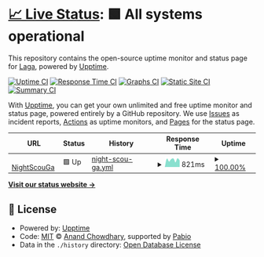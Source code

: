 # [📈 Live Status](https://Laga.github.io/nightscoutga-upptime): <!--live status--> **🟩 All systems operational**

This repository contains the open-source uptime monitor and status page for [Laga](https://Laga.github.io/nightscoutga-upptime), powered by [Upptime](https://github.com/upptime/upptime).

[![Uptime CI](https://github.com/Laga/nightscoutga-upptime/workflows/Uptime%20CI/badge.svg)](https://github.com/Laga/nightscoutga-upptime/actions?query=workflow%3A%22Uptime+CI%22)
[![Response Time CI](https://github.com/Laga/nightscoutga-upptime/workflows/Response%20Time%20CI/badge.svg)](https://github.com/Laga/nightscoutga-upptime/actions?query=workflow%3A%22Response+Time+CI%22)
[![Graphs CI](https://github.com/Laga/nightscoutga-upptime/workflows/Graphs%20CI/badge.svg)](https://github.com/Laga/nightscoutga-upptime/actions?query=workflow%3A%22Graphs+CI%22)
[![Static Site CI](https://github.com/Laga/nightscoutga-upptime/workflows/Static%20Site%20CI/badge.svg)](https://github.com/Laga/nightscoutga-upptime/actions?query=workflow%3A%22Static+Site+CI%22)
[![Summary CI](https://github.com/Laga/nightscoutga-upptime/workflows/Summary%20CI/badge.svg)](https://github.com/Laga/nightscoutga-upptime/actions?query=workflow%3A%22Summary+CI%22)

With [Upptime](https://upptime.js.org), you can get your own unlimited and free uptime monitor and status page, powered entirely by a GitHub repository. We use [Issues](https://github.com/Laga/nightscoutga-upptime/issues) as incident reports, [Actions](https://github.com/Laga/nightscoutga-upptime/actions) as uptime monitors, and [Pages](https://Laga.github.io/nightscoutga-upptime) for the status page.

<!--start: status pages-->
<!-- This summary is generated by Upptime (https://github.com/upptime/upptime) -->
<!-- Do not edit this manually, your changes will be overwritten -->
<!-- prettier-ignore -->
| URL | Status | History | Response Time | Uptime |
| --- | ------ | ------- | ------------- | ------ |
| <img alt="" src="https://icons.duckduckgo.com/ip3/nightscoutga.freeddns.org.ico" height="13"> [NightScouGa](https://nightscoutga.freeddns.org/) | 🟩 Up | [night-scou-ga.yml](https://github.com/Laga/nightscoutga-upptime/commits/HEAD/history/night-scou-ga.yml) | <details><summary><img alt="Response time graph" src="./graphs/night-scou-ga/response-time-week.png" height="20"> 821ms</summary><br><a href="https://Laga.github.io/nightscoutga-upptime/history/night-scou-ga"><img alt="Response time 833" src="https://img.shields.io/endpoint?url=https%3A%2F%2Fraw.githubusercontent.com%2FLaga%2Fnightscoutga-upptime%2FHEAD%2Fapi%2Fnight-scou-ga%2Fresponse-time.json"></a><br><a href="https://Laga.github.io/nightscoutga-upptime/history/night-scou-ga"><img alt="24-hour response time 728" src="https://img.shields.io/endpoint?url=https%3A%2F%2Fraw.githubusercontent.com%2FLaga%2Fnightscoutga-upptime%2FHEAD%2Fapi%2Fnight-scou-ga%2Fresponse-time-day.json"></a><br><a href="https://Laga.github.io/nightscoutga-upptime/history/night-scou-ga"><img alt="7-day response time 821" src="https://img.shields.io/endpoint?url=https%3A%2F%2Fraw.githubusercontent.com%2FLaga%2Fnightscoutga-upptime%2FHEAD%2Fapi%2Fnight-scou-ga%2Fresponse-time-week.json"></a><br><a href="https://Laga.github.io/nightscoutga-upptime/history/night-scou-ga"><img alt="30-day response time 854" src="https://img.shields.io/endpoint?url=https%3A%2F%2Fraw.githubusercontent.com%2FLaga%2Fnightscoutga-upptime%2FHEAD%2Fapi%2Fnight-scou-ga%2Fresponse-time-month.json"></a><br><a href="https://Laga.github.io/nightscoutga-upptime/history/night-scou-ga"><img alt="1-year response time 833" src="https://img.shields.io/endpoint?url=https%3A%2F%2Fraw.githubusercontent.com%2FLaga%2Fnightscoutga-upptime%2FHEAD%2Fapi%2Fnight-scou-ga%2Fresponse-time-year.json"></a></details> | <details><summary><a href="https://Laga.github.io/nightscoutga-upptime/history/night-scou-ga">100.00%</a></summary><a href="https://Laga.github.io/nightscoutga-upptime/history/night-scou-ga"><img alt="All-time uptime 99.95%" src="https://img.shields.io/endpoint?url=https%3A%2F%2Fraw.githubusercontent.com%2FLaga%2Fnightscoutga-upptime%2FHEAD%2Fapi%2Fnight-scou-ga%2Fuptime.json"></a><br><a href="https://Laga.github.io/nightscoutga-upptime/history/night-scou-ga"><img alt="24-hour uptime 100.00%" src="https://img.shields.io/endpoint?url=https%3A%2F%2Fraw.githubusercontent.com%2FLaga%2Fnightscoutga-upptime%2FHEAD%2Fapi%2Fnight-scou-ga%2Fuptime-day.json"></a><br><a href="https://Laga.github.io/nightscoutga-upptime/history/night-scou-ga"><img alt="7-day uptime 100.00%" src="https://img.shields.io/endpoint?url=https%3A%2F%2Fraw.githubusercontent.com%2FLaga%2Fnightscoutga-upptime%2FHEAD%2Fapi%2Fnight-scou-ga%2Fuptime-week.json"></a><br><a href="https://Laga.github.io/nightscoutga-upptime/history/night-scou-ga"><img alt="30-day uptime 100.00%" src="https://img.shields.io/endpoint?url=https%3A%2F%2Fraw.githubusercontent.com%2FLaga%2Fnightscoutga-upptime%2FHEAD%2Fapi%2Fnight-scou-ga%2Fuptime-month.json"></a><br><a href="https://Laga.github.io/nightscoutga-upptime/history/night-scou-ga"><img alt="1-year uptime 99.95%" src="https://img.shields.io/endpoint?url=https%3A%2F%2Fraw.githubusercontent.com%2FLaga%2Fnightscoutga-upptime%2FHEAD%2Fapi%2Fnight-scou-ga%2Fuptime-year.json"></a></details>

<!--end: status pages-->

[**Visit our status website →**](https://Laga.github.io/nightscoutga-upptime)

## 📄 License

- Powered by: [Upptime](https://github.com/upptime/upptime)
- Code: [MIT](./LICENSE) © [Anand Chowdhary](https://anandchowdhary.com), supported by [Pabio](https://pabio.com)
- Data in the `./history` directory: [Open Database License](https://opendatacommons.org/licenses/odbl/1-0/)
